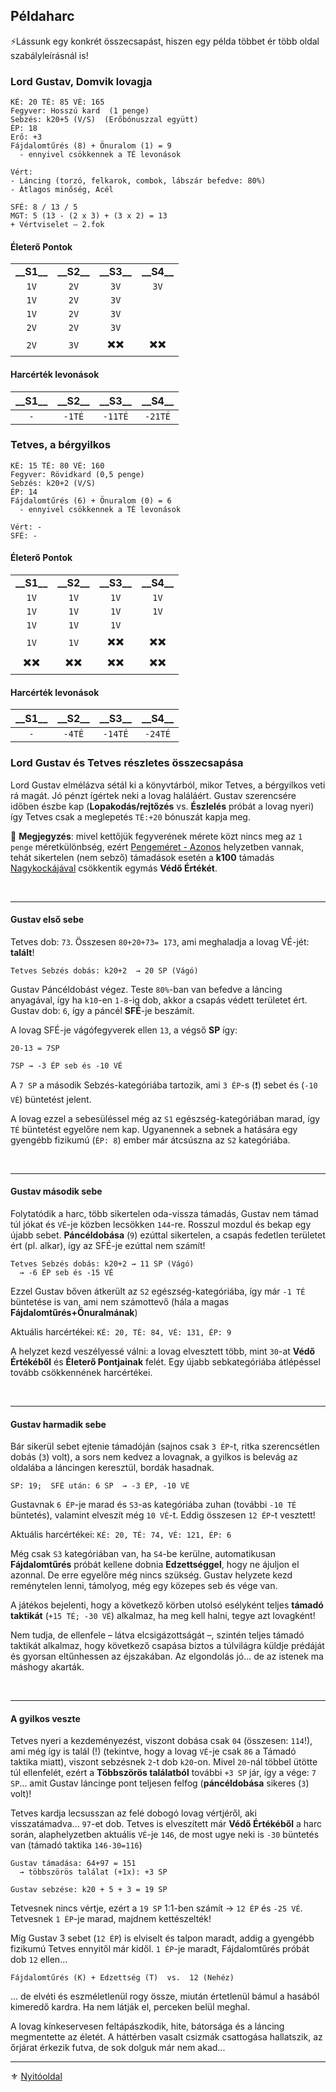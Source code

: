 ## Példaharc

⚡Lássunk egy konkrét összecsapást, hiszen egy példa többet ér több oldal szabályleírásnál is!

### Lord Gustav, Domvik lovagja

```
KÉ: 20 TÉ: 85 VÉ: 165
Fegyver: Hosszú kard  (1 penge)
Sebzés: k20+5 (V/S)  (Erőbónuszzal együtt)
ÉP: 18
Erő: +3
Fájdalomtűrés (8) + Önuralom (1) = 9
  - ennyivel csökkennek a TÉ levonások

Vért:
- Láncing (torzó, felkarok, combok, lábszár befedve: 80%)
- Átlagos minőség, Acél

SFÉ: 8 / 13 / 5
MGT: 5 (13 - (2 x 3) + (3 x 2) = 13
+ Vértviselet – 2.fok
```

 #### Életerő Pontok

|                |                |                |                |
| :------------: | :------------: | :------------: | :------------: |
| **\_\_S1\_\_** | **\_\_S2\_\_** | **\_\_S3\_\_** | **\_\_S4\_\_** |
|      `1V`      |      `2V`      |      `3V`      |      `3V`      |
|      `1V`      |      `2V`      |      `3V`      |                |
|      `1V`      |      `2V`      |      `3V`      |                |
|      `2V`      |      `2V`      |      `3V`      |                |
|      `2V`      |      `3V`      |      ✖️✖️      |      ✖️✖️      |

 #### Harcérték levonások

|**\_\_S1\_\_**|**\_\_S2\_\_**|**\_\_S3\_\_**|**\_\_S4\_\_**|
|:---:|:---:|:---:|:---:|
| `-` |`-1TÉ`|`-11TÉ`|`-21TÉ`|


### Tetves, a bérgyilkos
```
KÉ: 15 TÉ: 80 VÉ: 160
Fegyver: Rövidkard (0,5 penge)
Sebzés: k20+2 (V/S)
ÉP: 14
Fájdalomtűrés (6) + Önuralom (0) = 6
  - ennyivel csökkennek a TÉ levonások

Vért: -
SFÉ: -
```


 ####  Életerő Pontok

|     |     |     |     |
|:---:|:---:|:---:|:---:|
|**\_\_S1\_\_**|**\_\_S2\_\_**|**\_\_S3\_\_**|**\_\_S4\_\_**|
|`1V`|`1V`|`1V`|`1V`|
|`1V`|`1V`|`1V`|`1V`|
|`1V`|`1V`|`1V`|    |
|`1V`|`1V`|✖️✖️|✖️✖️|
|✖️✖️|✖️✖️|✖️✖️|✖️✖️|

 #### Harcérték levonások

|**\_\_S1\_\_**|**\_\_S2\_\_**|**\_\_S3\_\_**|**\_\_S4\_\_**|
|:---:|:---:|:---:|:---:|
| `-` |`-4TÉ`|`-14TÉ`|`-24TÉ`|


### Lord Gustav és Tetves részletes összecsapása

Lord Gustav elmélázva sétál ki a könyvtárból, mikor Tetves, a bérgyilkos veti rá magát. Jó pénzt ígértek neki a lovag haláláért. Gustav szerencsére időben észbe kap (**Lopakodás/rejtőzés** vs. **Észlelés** próbát a lovag nyeri) így Tetves csak a meglepetés `TÉ:+20` bónuszát kapja meg.

🔆 **Megjegyzés**: mivel kettőjük fegyverének mérete közt nincs meg az `1 penge` méretkülönbség, ezért [Pengeméret - Azonos](065_01_harci_helyzetek.md#fegyverm%C3%A9ret---azonos) helyzetben vannak, tehát sikertelen (nem sebző) támadások esetén a **k100** támadás [Nagykockájával](081_hatasok.md#-v%C3%A9-cs%C3%B6kkent%C3%A9s---nagykocka) csökkentik egymás **Védő Értékét**.

<br />

---
#### Gustav első sebe

Tetves dob: `73`. Összesen `80+20+73= 173`, ami meghaladja a lovag VÉ-jét: **talált**!

```
Tetves Sebzés dobás: k20+2  → 20 SP (Vágó)
```

Gustav Páncéldobást végez. Teste `80%`-ban van befedve a láncing anyagával, így ha `k10`-en `1-8`-ig dob, akkor a csapás védett területet ért.\
Gustav dob: `6`, így a páncél **SFÉ**-je beszámít.

A lovag SFÉ-je vágófegyverek ellen `13`, a végső **SP** így:
```
20-13 = 7SP

7SP → -3 ÉP seb és -10 VÉ
```

A `7 SP` a második Sebzés-kategóriába tartozik, ami `3 ÉP`-s (❗) sebet és (`-10 VÉ`) büntetést jelent.

A lovag ezzel a sebesüléssel még az `S1` egészség-kategóriában marad, így `TÉ` büntetést egyelőre nem kap. Ugyanennek a sebnek a hatására egy gyengébb fizikumú (`ÉP: 8`) ember már átcsúszna az `S2` kategóriába.

<br />

---
#### Gustav második sebe

Folytatódik a harc, több sikertelen oda-vissza támadás, Gustav nem támad túl jókat és `VÉ`-je közben lecsökken `144`-re. Rosszul mozdul és bekap egy újabb sebet. **Páncéldobása** (`9`) ezúttal sikertelen, a csapás fedetlen területet ért (pl. alkar), így az SFÉ-je ezúttal nem számít!

```
Tetves Sebzés dobás: k20+2 → 11 SP (Vágó)
  → -6 ÉP seb és -15 VÉ
```

Ezzel Gustav bőven átkerült az `S2` egészség-kategóriába, így már `-1 TÉ` büntetése is van, ami nem számottevő (hála a magas **Fájdalomtűrés+Önuralmának**)

Aktuális harcértékei: `KÉ: 20, TÉ: 84, VÉ: 131, ÉP: 9`

A helyzet kezd veszélyessé válni: a lovag elvesztett több, mint `30`-at **Védő Értékéből** és **Életerő Pontjainak** felét. Egy újabb sebkategóriába átlépéssel tovább csökkennének harcértékei.

<br />

---
#### Gustav harmadik sebe

Bár sikerül sebet ejtenie támadóján (sajnos csak `3 ÉP`-t, ritka szerencsétlen dobás (`3`) volt), a sors nem kedvez a lovagnak, a gyilkos is belevág az oldalába a láncingen keresztül, bordák hasadnak.

```
SP: 19;  SFÉ után: 6 SP  → -3 ÉP, -10 VÉ
```

Gustavnak `6 ÉP`-je marad és `S3`-as kategóriába zuhan (további `-10 TÉ` büntetés), valamint elveszít még `10 VÉ`-t. Eddig összesen `12 ÉP`-t vesztett!

Aktuális harcértékei: `KÉ: 20, TÉ: 74, VÉ: 121, ÉP: 6`

Még csak `S3` kategóriában van, ha `S4`-be kerülne, automatikusan **Fájdalomtűrés** próbát kellene dobnia **Edzettséggel**, hogy ne ájuljon el azonnal. De erre egyelőre még nincs szükség. Gustav helyzete kezd reménytelen lenni, támolyog, még egy közepes seb és vége van.

A játékos bejelenti, hogy a következő körben utolsó esélyként teljes **támadó taktikát** (`+15 TÉ; -30 VÉ`) alkalmaz, ha meg kell halni, tegye azt lovagként!

Nem tudja, de ellenfele – látva elcsigázottságát –, szintén teljes támadó taktikát alkalmaz, hogy következő csapása biztos a túlvilágra küldje prédáját és gyorsan eltűnhessen az éjszakában. Az elgondolás jó... de az istenek ma máshogy akarták.

<br />

---
#### A gyilkos veszte

Tetves nyeri a kezdeményezést, viszont dobása csak `04` (összesen: `114`!), ami még így is talál (!) (tekintve, hogy a lovag `VÉ`-je csak `86` a Támadó taktika miatt), viszont sebzésnek `2`-t dob `k20`-on. Mivel `20`-nál többel ütötte túl ellenfelét, ezért a **Többszörös találatból** további `+3 SP` jár, így a vége: `7 SP`... amit Gustav láncinge pont teljesen felfog (**páncéldobása** sikeres (`3`) volt)!

Tetves kardja lecsusszan az felé dobogó lovag vértjéről, aki visszatámadva... `97`-et dob. Tetves is elveszített már **Védő Értékéből** a harc során, alaphelyzetben aktuális `VÉ`-je `146`, de most ugye neki is `-30` büntetés van (támadó taktika `146-30=116`)

```
Gustav támadása: 64+97 = 151
  → többszörös találat (+1x): +3 SP
```

```
Gustav sebzése: k20 + 5 + 3 = 19 SP
```

Tetvesnek nincs vértje, ezért a `19 SP` 1:1-ben számít → `12 ÉP` és `-25 VÉ`. Tetvesnek `1 ÉP`-je marad, majdnem kettészelték!

Míg Gustav 3 sebet (`12 ÉP`) is elviselt és talpon maradt, addig a gyengébb fizikumú Tetves ennyitől már kidől. `1 ÉP`-je maradt, Fájdalomtűrés próbát dob `12` ellen...

```
Fájdalomtűrés (K) + Edzettség (T)  vs.  12 (Nehéz)
```

... de elvéti és eszméletlenül rogy össze, miután értetlenül bámul a hasából kimeredő kardra. Ha nem látják el, perceken belül meghal.

A lovag kínkeservesen feltápászkodik, hite, bátorsága és a láncing megmentette az életét. A háttérben vasalt csizmák csattogása hallatszik, az őrjárat érkezik futva, de sok dolguk már nem akad...

---

⚜️ [Nyitóoldal](start.md#6-harcrendszer-%EF%B8%8F)
